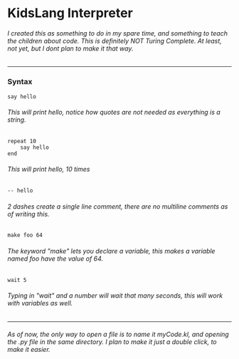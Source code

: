 # KidsLang Interpreter
###### I created this as something to do in my spare time, and something to teach the children about code. This is definitely NOT Turing Complete. At least, not yet, but I dont plan to make it that way. 
------------
### Syntax
```
say hello
```
###### This will print hello, notice how quotes are not needed as everything is a string.
```
repeat 10
	say hello
end
```
###### This will print hello, 10 times
```
-- hello
```
###### 2 dashes create a single line comment, there are no multiline comments as of writing this.
```
make foo 64
```
###### The keyword "make" lets you declare a variable, this makes a variable named foo have the value of 64.
```
wait 5
```
###### Typing in "wait" and a number will wait that many seconds, this will work with variables as well.

------------
###### As of now, the only way to open a file is to name it myCode.kl, and opening the .py file in the same directory. I plan to make it just a double click, to make it easier.
